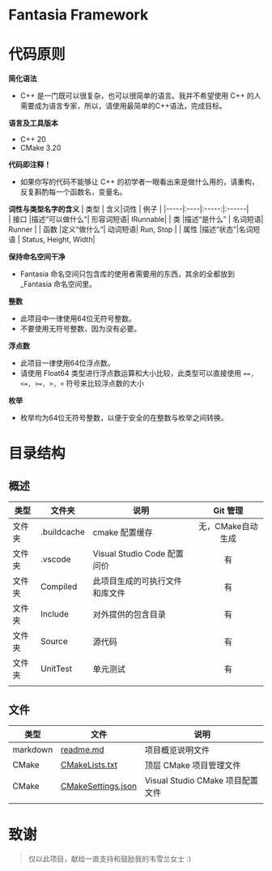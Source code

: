 
# Fantasia Framework


# 代码原则

**简化语法**
    
- C++ 是一门既可以很复杂，也可以很简单的语言。我并不希望使用 C++ 的人需要成为语言专家，所以，请使用最简单的C++语法，完成目标。

**语言及工具版本**

- C++ 20
- CMake 3.20

**代码即注释！**

- 如果你写的代码不能够让 C++ 的初学者一眼看出来是做什么用的，请重构，反复斟酌每一个函数名，变量名。

**词性与类型名字的含义**
 | 类型 | 含义|词性  | 例子  |
 |-----|:----|:-----:|:------|   
 | 接口 |描述“可以做什么”| 形容词短语| IRunnable|
 | 类 |描述“是什么” |  名词短语| Runner |
 | 函数 |定义“做什么”| 动词短语| Run, Stop |
 | 属性 |描述“状态”|名词短语 | Status, Height, Width|

**保持命名空间干净**

- Fantasia 命名空间只包含库的使用者需要用的东西，其余的全都放到 _Fantasia 命名空间里。

**整数**
    
- 此项目中一律使用64位无符号整数。
- 不要使用无符号整数，因为没有必要。

**浮点数**

- 此项目一律使用64位浮点数。
- 请使用 Float64 类型进行浮点数运算和大小比较，此类型可以直接使用 `==, <=, >=, >, <` 符号来比较浮点数的大小

**枚举**

- 枚举均为64位无符号整数，以便于安全的在整数与枚举之间转换。
   

# 目录结构

## 概述

|类型| 文件夹| 说明 | Git 管理 |
|----|------|------|:----------:|
|文件夹|.buildcache|cmake 配置缓存|无，CMake自动生成|
|文件夹|.vscode|Visual Studio Code 配置问价|有|
|文件夹|Compiled|此项目生成的可执行文件和库文件|有|
|文件夹|Include|对外提供的包含目录|有|
|文件夹|Source|源代码|有|
|文件夹|UnitTest|单元测试|有|
||||


## 文件

|类型| 文件| 说明 |
|------|-------|-----------------|
|markdown|[readme.md](readme.md)|项目概览说明文件
|CMake|[CMakeLists.txt](CMakeLists.txt)|顶层 CMake 项目管理文件
|CMake|[CMakeSettings.json](CMakeSettings.json)|Visual Studio CMake 项目配置文件
||||

# 致谢
> 仅以此项目，献给一直支持和鼓励我的韦雪兰女士 :)
